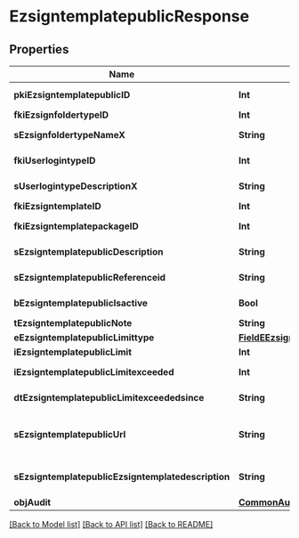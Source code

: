 # EzsigntemplatepublicResponse

## Properties
Name | Type | Description | Notes
------------ | ------------- | ------------- | -------------
**pkiEzsigntemplatepublicID** | **Int** | The unique ID of the Ezsigntemplatepublic | 
**fkiEzsignfoldertypeID** | **Int** | The unique ID of the Ezsignfoldertype. | 
**sEzsignfoldertypeNameX** | **String** | The name of the Ezsignfoldertype in the language of the requester | 
**fkiUserlogintypeID** | **Int** | The unique ID of the Userlogintype  Valid values:  |Value|Description|Detail| |-|-|-| |1|**Email Only**|The Ezsignsigner will receive a secure link by email| |2|**Email and phone or SMS**|The Ezsignsigner will receive a secure link by email and will need to authenticate using SMS or Phone call. **Additional fee applies**| |3|**Email and secret question**|The Ezsignsigner will receive a secure link by email and will need to authenticate using a predefined question and answer| |4|**In person only**|The Ezsignsigner will only be able to sign \&quot;In-Person\&quot; and there won&#39;t be any authentication. No email will be sent for invitation to sign. Make sure you evaluate the risk of signature denial and at minimum, we recommend you use a handwritten signature type| |5|**In person with phone or SMS**|The Ezsignsigner will only be able to sign \&quot;In-Person\&quot; and will need to authenticate using SMS or Phone call. No email will be sent for invitation to sign. **Additional fee applies**| |6|**Embedded**|The Ezsignsigner will only be able to sign in the embedded solution. No email will be sent for invitation to sign. **Additional fee applies**|   |7|**Embedded with phone or SMS**|The Ezsignsigner will only be able to sign in the embedded solution and will need to authenticate using SMS or Phone call. No email will be sent for invitation to sign. **Additional fee applies**|   |8|**No validation**|The Ezsignsigner will not receive an email and won&#39;t have to validate his connection using 2 factor. **Additional fee applies**|      |9|**Sms only**|The Ezsignsigner will not receive an email but will will need to authenticate using SMS. **Additional fee applies**|      | 
**sUserlogintypeDescriptionX** | **String** | The description of the Userlogintype in the language of the requester | 
**fkiEzsigntemplateID** | **Int** | The unique ID of the Ezsigntemplate | [optional] 
**fkiEzsigntemplatepackageID** | **Int** | The unique ID of the Ezsigntemplatepackage | [optional] 
**sEzsigntemplatepublicDescription** | **String** | The description of the Ezsigntemplatepublic | 
**sEzsigntemplatepublicReferenceid** | **String** | The referenceid of the Ezsigntemplatepublic | 
**bEzsigntemplatepublicIsactive** | **Bool** | Whether the ezsigntemplatepublic is active or not | 
**tEzsigntemplatepublicNote** | **String** | The note of the Ezsigntemplatepublic | 
**eEzsigntemplatepublicLimittype** | [**FieldEEzsigntemplatepublicLimittype**](FieldEEzsigntemplatepublicLimittype.md) |  | 
**iEzsigntemplatepublicLimit** | **Int** | The limit of the Ezsigntemplatepublic | 
**iEzsigntemplatepublicLimitexceeded** | **Int** | The limitexceeded of the Ezsigntemplatepublic | 
**dtEzsigntemplatepublicLimitexceededsince** | **String** | The limitexceededsince of the Ezsigntemplatepublic | 
**sEzsigntemplatepublicUrl** | **String** | The url of the Ezsigntemplatepublic  You can add these value as query parameters to prefill the corresponding role  |Parameter|Description| |-|-| |sEzsigntemplatesignerDescription|The role to fill| |sContactFirstname|The contact firstname| |sContactLastname|The contact lastname| |sEmailAddress|The contact email| |sPhoneE164|The contact phone number| |sPhoneE164Cell|The contact cell phone number| | 
**sEzsigntemplatepublicEzsigntemplatedescription** | **String** | The Ezsigntemplate/Ezsigntemplatepackage description | 
**objAudit** | [**CommonAudit**](CommonAudit.md) |  | [optional] 

[[Back to Model list]](../README.md#documentation-for-models) [[Back to API list]](../README.md#documentation-for-api-endpoints) [[Back to README]](../README.md)


